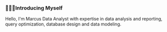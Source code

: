 ### 🙎🏽‍♂️Introducing Myself

Hello, I'm Marcus Data Analyst with expertise in data analysis and reporting, query optimization, database design and data modeling.

